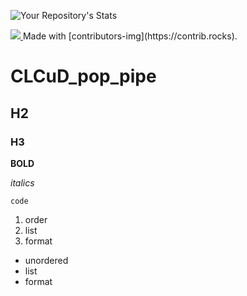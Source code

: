 ![Your Repository's Stats](https://github-readme-stats.vercel.app/api/top-langs/?username=cvk1988&theme=blue-green)


<a href = "https://github.com/cvk1988/CLCuD_pop_pipe/graphs/contributors">
<img src = "https://contrib.rocks/image?repo = cvk1988/CLCuD_pop_pipe"/>
</a>
Made with [contributors-img](https://contrib.rocks).

# CLCuD_pop_pipe


## H2


### H3

**BOLD**

*italics*

`code`

1. order
2. list
3. format

- unordered
- list
- format
